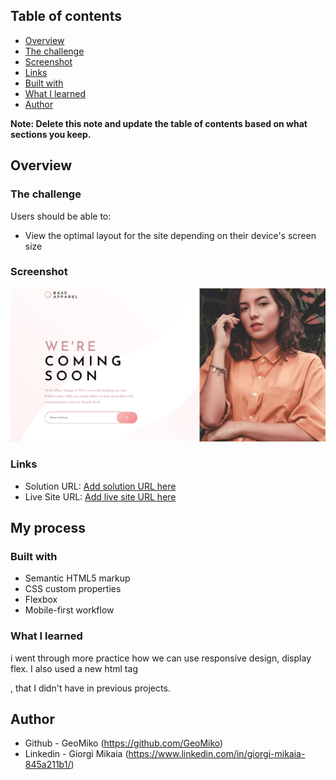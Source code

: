 
## Table of contents

  - [Overview](#overview)
  - [The challenge](#the-challenge)
  - [Screenshot](#screenshot)
  - [Links](#links)
  - [Built with](#built-with)
  - [What I learned](#what-i-learned)
  - [Author](#author)

**Note: Delete this note and update the table of contents based on what sections you keep.**

## Overview

### The challenge

Users should be able to:

- View the optimal layout for the site depending on their device's screen size

### Screenshot

![](./images/Screenshot%202023-04-09%20000849.png)

### Links

- Solution URL: [Add solution URL here](https://your-solution-url.com)
- Live Site URL: [Add live site URL here](https://your-live-site-url.com)

## My process

### Built with

- Semantic HTML5 markup
- CSS custom properties
- Flexbox
- Mobile-first workflow


### What I learned

i went through more practice how we can use responsive design, display flex. I also used a new html tag

, that I didn't have in previous projects.


## Author

- Github - GeoMiko (https://github.com/GeoMiko)
- Linkedin - Giorgi Mikaia (https://www.linkedin.com/in/giorgi-mikaia-845a211b1/)

